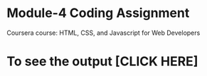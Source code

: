 

# Module-4 Coding Assignment

Coursera course: HTML, CSS, and Javascript for Web Developers

# To see the output [CLICK HERE]
